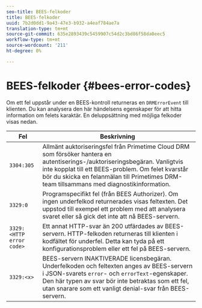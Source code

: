 ```yaml
---
seo-title: BEES-felkoder
title: BEES-felkoder
uuid: 7b2d0dd1-9a43-47e3-b932-a4eaf784ae7a
translation-type: tm+mt
source-git-commit: 635e2893439c5459907c54d2c3bd86f58da0eec5
workflow-type: tm+mt
source-wordcount: '211'
ht-degree: 0%

---
```



# BEES-felkoder {#bees-error-codes}

<!--<a id="section_81946679E1114DBA9FE173D0AA9E2F09"></a>-->

Om ett fel uppstår under en BEES-kontroll returneras en `DRMErrorEvent` till klienten. Du kan analysera den här händelsens egenskaper för att hitta information om felets karaktär. En deluppsättning med möjliga felkoder visas nedan.

| Fel | Beskrivning |
|---|---|
| `3304:305` | Allmänt auktoriseringsfel från Primetime Cloud DRM som försöker hantera en autentiserings-/auktoriseringsbegäran. Vanligtvis inte kopplat till ett BEES-problem. Om felet kvarstår bör du skicka en felanmälan till Primetimes DRM-team tillsammans med diagnostikinformation. |
| `3329:0` | Programspecifikt fel (från BEES Authorizer). Om ingen underfelkod returnerades visas feltexten. Det uppstod till exempel ett problem med att analysera svaret eller så gick det inte att nå BEES-servern. |
| `3329:<HTTP error code>` | Ett annat HTTP-svar än 200 utfärdades av BEES-servern. HTTP-felkoden returneras till klienten i kodfältet för underfel. Detta kan tyda på ett konfigurationsproblem eller ett fel på BEES-servern. |
| `3329:<x>` | BEES-servern INAKTIVERADE licensbegäran. Underfelkoden och feltexten anges av BEES-servern i JSON-svarets `error`- och `errorText`-egenskaper. Den här typen av svar bör inte betraktas som ett fel, utan snarare som ett vanligt denial-svar från BEES-servern. |